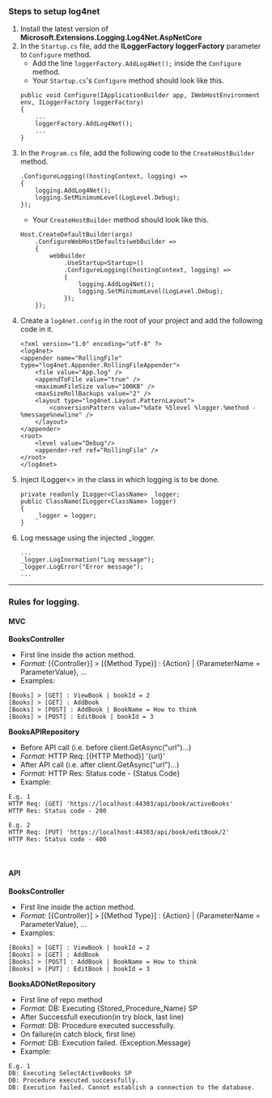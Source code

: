 ### Steps to setup log4net

1. Install the latest version of **Microsoft.Extensions.Logging.Log4Net.AspNetCore**
2. In the `Startup.cs` file, add the **ILoggerFactory loggerFactory** parameter to `Configure` method.
   - Add the line `loggerFactory.AddLog4Net();` inside the `Configure` method.
   - Your `Startup.cs`'s `Configure` method should look like this.
   ```
   public void Configure(IApplicationBuilder app, IWebHostEnvironment env, ILoggerFactory loggerFactory)
   {
       ...
       loggerFactory.AddLog4Net();
       ...
   }
   ```
3. In the `Program.cs` file, add the following code to the `CreateHostBuilder` method.
   ```
   .ConfigureLogging((hostingContext, logging) =>
   {
       logging.AddLog4Net();
       logging.SetMinimumLevel(LogLevel.Debug);
   });
   ```
   - Your `CreateHostBuilder` method should look like this.
   ```
   Host.CreateDefaultBuilder(args)
       .ConfigureWebHostDefaults(webBuilder =>
       {
           webBuilder
               .UseStartup<Startup>()
               .ConfigureLogging((hostingContext, logging) =>
               {
                   logging.AddLog4Net();
                   logging.SetMinimumLevel(LogLevel.Debug);
               });
       });
   ```
4. Create a `log4net.config` in the root of your project and add the following code in it.
   ```
   <?xml version="1.0" encoding="utf-8" ?>
   <log4net>
   <appender name="RollingFile" type="log4net.Appender.RollingFileAppender">
       <file value="App.log" />
       <appendToFile value="true" />
       <maximumFileSize value="100KB" />
       <maxSizeRollBackups value="2" />
       <layout type="log4net.Layout.PatternLayout">
           <conversionPattern value="%date %5level %logger.%method - %message%newline" />
       </layout>
   </appender>
   <root>
       <level value="Debug"/>
       <appender-ref ref="RollingFile" />
   </root>
   </log4net>
   ```
5. Inject ILogger<> in the class in which logging is to be done.
   ```
   private readonly ILogger<ClassName> _logger;
   public ClassName(ILogger<ClassName> logger)
   {
       _logger = logger;
   }
   ```
6. Log message using the injected \_logger.
   ```
   ...
   _logger.LogInormation("Log message");
   _logger.LogError("Error message");
   ...
   ```

---

### Rules for logging.

#### MVC

**BooksController**

- First line inside the action method.
- _Format:_ [{Controller}] > [{Method Type}] : {Action} | {ParameterName = ParameterValue}, ...
- Examples:

```
[Books] > [GET] : ViewBook | bookId = 2
[Books] > [GET] : AddBook
[Books] > [POST] : AddBook | BookName = How to think
[Books] > [POST] : EditBook | bookId = 3
```

**BooksAPIRepository**

- Before API call (i.e. before client.GetAsync("url")...)
- _Format:_ HTTP Req: [{HTTP Method}] '{url}'
- After API call (i.e. after client.GetAsync("url")...)
- _Format:_ HTTP Res: Status code - {Status Code}
- Example:

```
E.g. 1
HTTP Req: [GET] 'https://localhost:44303/api/book/activeBooks'
HTTP Res: Status code - 200

E.g. 2
HTTP Req: [PUT] 'https://localhost:44303/api/book/editBook/2'
HTTP Res: Status code - 400
```

<br>

#### API

**BooksController**

- First line inside the action method.
- _Format:_ [{Controller}] > [{Method Type}] : {Action} | {ParameterName = ParameterValue}, ...
- Examples:

```
[Books] > [GET] : ViewBook | bookId = 2
[Books] > [GET] : AddBook
[Books] > [POST] : AddBook | BookName = How to think
[Books] > [PUT] : EditBook | bookId = 3
```

**BooksADONetRepository**

- First line of repo method
- _Format:_ DB: Executing {Stored_Procedure_Name} SP
- After Successfull execution(in try block, last line)
- _Format:_ DB: Procedure executed successfully.
- On failure(in catch block, first line)
- _Format:_ DB: Execution failed. {Exception.Message}
- Example:

```
E.g. 1
DB: Executing SelectActiveBooks SP
DB: Procedure executed successfully.
DB: Execution failed. Cannot establish a connection to the database.
```
